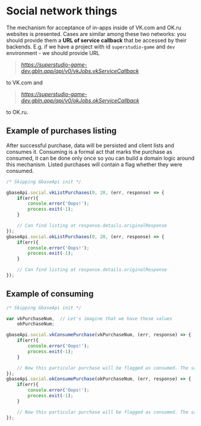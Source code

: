 # Social network things

The mechanism for acceptance of in-apps inside of VK.com and OK.ru websites is presented. Cases are similar among these two networks: you should provide them a **URL of service callback** that be accessed by their backends. E.g. if we have a project with id `superstudio-game` and `dev` environment - we should provide URL 

 > _https://superstudio-game-dev.gbln.app/api/v0/vkJobs.vkServiceCallback_
 
to VK.com and 
 
 > _https://superstudio-game-dev.gbln.app/api/v0/okJobs.okServiceCallback_
 
to OK.ru.

## Example of purchases listing

After successful purchase, data will be persisted and client lists and consumes it. Consuming is a formal act that marks the purchase as consumed, it can be done only once so you can build a domain logic around this mechanism. Listed purchases will contain a flag whether they were consumed.
```javascript
/* Skipping GbaseApi init */

gbaseApi.social.vkListPurchases(0, 20, (err, response) => {
	if(err){
		console.error('Oops!');
		process.exit(-1);
	}

	// Can find listing at response.details.originalResponse
});
gbaseApi.social.okListPurchases(0, 20, (err, response) => {
	if(err){
		console.error('Oops!');
		process.exit(-1);
	}

	// Can find listing at response.details.originalResponse
});
```

## Example of consuming

```javascript
/* Skipping GbaseApi init */

var vkPurchaseNum,	// Let's imagine that we have these values
	okPurchaseNum;

gbaseApi.social.vkConsumePurchase(vkPurchaseNum, (err, response) => {
	if(err){
		console.error('Oops!');
		process.exit(-1);
	}

	// Now this particular purchase will be flagged as consumed. The same will see in listing
});
gbaseApi.social.okConsumePurchase(okPurchaseNum, (err, response) => {
	if(err){
		console.error('Oops!');
		process.exit(-1);
	}

	// Now this particular purchase will be flagged as consumed. The same will see in listing
});
```